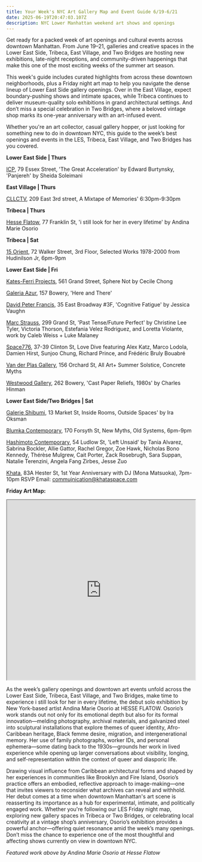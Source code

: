 ```yaml
---
title: Your Week's NYC Art Gallery Map and Event Guide 6/19-6/21
date: 2025-06-19T20:47:03.107Z
description: NYC Lower Manhattan weekend art shows and openings
---
```

Get ready for a packed week of art openings and cultural events across downtown Manhattan. From June 19–21, galleries and creative spaces in the Lower East Side, Tribeca, East Village, and Two Bridges are hosting new exhibitions, late-night receptions, and community-driven happenings that make this one of the most exciting weeks of the summer art season.

This week's guide includes curated highlights from across these downtown neighborhoods, plus a Friday night art map to help you navigate the dense lineup of Lower East Side gallery openings. Over in the East Village, expect boundary-pushing shows and intimate spaces, while Tribeca continues to deliver museum-quality solo exhibitions in grand architectural settings. And don’t miss a special celebration in Two Bridges, where a beloved vintage shop marks its one-year anniversary with an art-infused event.

Whether you're an art collector, casual gallery hopper, or just looking for something new to do in downtown NYC, this guide to the week’s best openings and events in the LES, Tribeca, East Village, and Two Bridges has you covered.

**L﻿ower East Side | Thurs**

[I﻿CP](https://www.icp.org/exhibitions), 79 Essex Street, 'The Great Acceleration' by Edward Burtynsky, 'Panjereh' by Sheida Soleimani

**E﻿ast Village | Thurs**

[CLLCTV](https://www.instagram.com/cllctv.nyc), 209 East 3rd street, A Mixtape of Memories' 6:30pm-9:30pm

**Tribeca | Thurs**

[Hesse Flatow](https://hesseflatow.com/exhibitions/137/overview/), 77 Franklin St, 'i still look for her in every lifetime' by Andina Marie Osorio

**Tribeca | Sat**

[15 Orient](https://15orient.com/), 72 Walker Street, 3rd Floor, Selected Works 1978-2000 from Hudinilson Jr, 6pm-9pm

**L﻿ower East Side | Fri**

[Kates-Ferri Projects](https://www.katesferriprojects.com/), 561 Grand Street, Sphere Not by Cecile Chong

[Galeria Azur](http://www.instagram.com/galeriaazur.newyork), 157 Bowery, 'Here and There'

[David Peter Francis](https://davidpeterfrancis.com/), 35 East Broadway #3F, 'Cognitive Fatigue' by Jessica Vaughn

[Marc Strauss](https://www.marcstraus.com/), 299 Grand St, 'Past Tense/Future Perfect' by Christine Lee Tyler, Victoria Thorson, Estefania Velez Rodriguez, and Loretta Violante, work by Caleb Weiss + Luke Malaney

[Space776](https://www.space776.com/love-dive), 37-39 Clinton St, Love Dive featuring Alex Katz, Marco Lodola, Damien Hirst, Sunjoo Chung, Richard Prince, and Frédéric Bruly Bouabré

[Van der Plas Gallery](https://www.vanderplasgallery.com/), 156 Orchard St, All Art+ Summer Solstice, Concrete Myths

[Westwood Gallery](https://westwoodgallery.com/exhibitions/143-charles-hinman-cast-paper-reliefs-1980s/), 262 Bowery, 'Cast Paper Reliefs, 1980s' by Charles Hinman

**L﻿ower East Side/Two Bridges | Sat**

[Galerie Shibumi](https://www.instagram.com/galerie.shibumi), 13 Market St, Inside Rooms, Outside Spaces' by Ira Oksman

[Blumka Contemporary](https://www.instagram.com/blumkacontemporary), 170 Forsyth St, New Myths, Old Systems, 6pm-9pm

[Hashimoto Contemporary](https://www.hashimotocontemporary.com/exhibitions/297-left-unsaid-group-exhibition/), 54 Ludlow St, 'Left Unsaid' by Tania Alvarez, Sabrina Bockler, Allie Gattor, Rachel Gregor, Zoe Hawk, Nicholas Bono Kennedy, Thérèse Mulgrew, Cait Porter, Zack Rosebrugh, Sara Suppan, Natalie Terenzini, Angela Fang Zirbes, Jesse Zuo

[K﻿hata](https://www.instagram.com/khata.space), 83A  Hester St, 1st Year Anniversary with DJ (Mona Matsuoka), 7pm-10pm RSVP Email: commujnication@khataspace.com

**F﻿riday Art Map:**

<iframe src="https://www.google.com/maps/d/u/1/embed?mid=12SInh61wQtWVOP4KnKj8H5L_OiDpUG4&ehbc=2E312F" width="100%" height="480"></iframe>

As the week’s gallery openings and downtown art events unfold across the Lower East Side, Tribeca, East Village, and Two Bridges, make time to experience i still look for her in every lifetime, the debut solo exhibition by New York-based artist Andina Marie Osorio at HESSE FLATOW. Osorio’s work stands out not only for its emotional depth but also for its formal innovation—melding photography, archival materials, and galvanized steel into sculptural installations that explore themes of queer identity, Afro-Caribbean heritage, Black femme desire, migration, and intergenerational memory. Her use of family photographs, worker IDs, and personal ephemera—some dating back to the 1930s—grounds her work in lived experience while opening up larger conversations about visibility, longing, and self-representation within the context of queer and diasporic life.

Drawing visual influence from Caribbean architectural forms and shaped by her experiences in communities like Brooklyn and Fire Island, Osorio’s practice offers an embodied, reflective approach to image-making—one that invites viewers to reconsider what archives can reveal and withhold. Her debut comes at a time when downtown Manhattan's art scene is reasserting its importance as a hub for experimental, intimate, and politically engaged work. Whether you're following our LES Friday night map, exploring new gallery spaces in Tribeca or Two Bridges, or celebrating local creativity at a vintage shop’s anniversary, Osorio’s exhibition provides a powerful anchor—offering quiet resonance amid the week’s many openings. Don’t miss the chance to experience one of the most thoughtful and affecting shows currently on view in downtown NYC.

*F﻿eatured work above by Andina Marie Osorio at Hesse Flatow*
